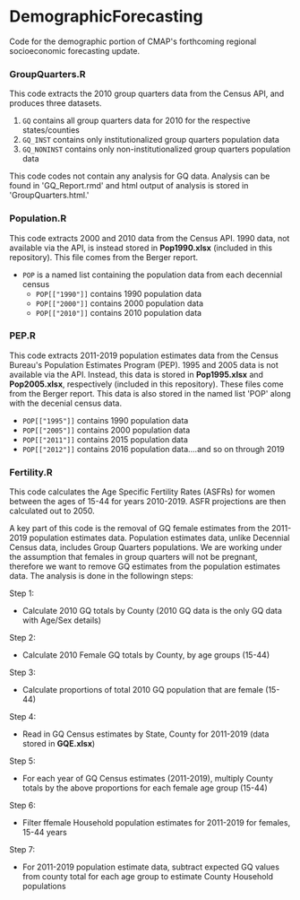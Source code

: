 # DemographicForecasting

Code for the demographic portion of CMAP's forthcoming regional socioeconomic forecasting update.


### GroupQuarters.R
     
This code extracts the 2010 group quarters data from the Census API, and produces three datasets. 
	
1. `GQ` contains all group quarters data for 2010 for the respective states/counties 
2. `GQ_INST` contains only institutionalized group quarters population data 
3. `GQ_NONINST` contains only non-institutionalized group quarters population data 
			
This code codes not contain any analysis for GQ data. Analysis can be found in 'GQ_Report.rmd' and html output of analysis is stored in 'GroupQuarters.html.' 


### Population.R

This code extracts 2000 and 2010 data from the Census API. 1990 data, not available via the API, is instead stored in **Pop1990.xlsx** (included in this repository). This file comes from the Berger report.
	
- `POP` is a named list containing the population data from each decennial census
	- `POP[["1990"]]` contains 1990 population data
  - `POP[["2000"]]` contains 2000 population data
  - `POP[["2010"]]` contains 2010 population data

### PEP.R

This code extracts 2011-2019 population estimates data from the Census Bureau's Population Estimates Program (PEP). 1995 and 2005 data is not available via the API. Instead, this data is stored in **Pop1995.xlsx** and **Pop2005.xlsx**, respectively (included in this repository). These files come from the Berger report. This data is also stored in the named list 'POP' along with the decenial census data. 

  - `POP[["1995"]]` contains 1990 population data
  - `POP[["2005"]]` contains 2000 population data
  - `POP[["2011"]]` contains 2015 population data
  - `POP[["2012"]]` contains 2016 population data....and so on through 2019
  
 ### Fertility.R
 
 This code calculates the Age Specific Fertility Rates (ASFRs) for women between the ages of 15-44 for years 2010-2019. ASFR projections are then calculated 
 out to 2050.
 
 A key part of this code is the removal of GQ female estimates from the 2011-2019 population estimates data. Population estimates data, unlike Decennial Census
 data, includes Group Quarters populations. We are working under the assumption that females in group quarters will not be pregnant, therefore we want to remove
 GQ estimates from the population estimates data. The analysis is done in the followingn steps: 
 
 
 Step 1: 
  - Calculate 2010 GQ totals by County (2010 GQ data is the only GQ data with Age/Sex details) 

Step 2: 
  - Calculate 2010 Female GQ totals by County, by age groups (15-44)

Step 3: 
  - Calculate proportions of total 2010 GQ population that are female (15-44)

Step 4: 
  - Read in GQ Census estimates by State, County for 2011-2019 (data stored in **GQE.xlsx**)

Step 5: 
  - For each year of GQ Census estimates (2011-2019), multiply County totals by the above proportions for each female age group (15-44)

Step 6: 
  - Filter ffemale Household population estimates for 2011-2019 for females, 15-44 years

Step 7:
  - For 2011-2019 population estimate data, subtract expected GQ values from county total for each age group to estimate County Household populations


 
  
